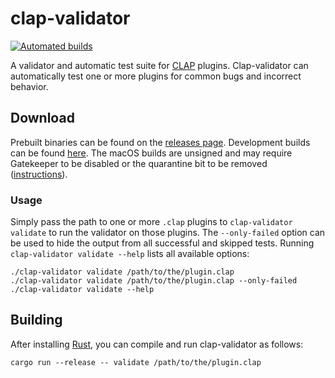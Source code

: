 # clap-validator

[![Automated builds](https://github.com/free-audio/clap-validator/actions/workflows/build.yml/badge.svg?branch=master)](https://github.com/free-audio/clap-validator/actions/workflows/build.yml?query=branch%3Amaster)

A validator and automatic test suite for [CLAP](https://github.com/free-audio/clap) plugins. Clap-validator can automatically test one or more plugins for common bugs and incorrect behavior.

## Download

Prebuilt binaries can be found on the [releases
page](https://github.com/free-audio/clap-validator/releases). Development builds
can be found
[here](https://nightly.link/free-audio/clap-validator/workflows/build/master).
The macOS builds are unsigned and may require Gatekeeper to be disabled or the
quarantine bit to be removed
([instructions](https://disable-gatekeeper.github.io/)).

### Usage

Simply pass the path to one or more `.clap` plugins to `clap-validator validate`
to run the validator on those plugins. The `--only-failed` option can be used to
hide the output from all successful and skipped tests. Running `clap-validator
validate --help` lists all available options:

```shell
./clap-validator validate /path/to/the/plugin.clap
./clap-validator validate /path/to/the/plugin.clap --only-failed
./clap-validator validate --help
```

## Building

After installing [Rust](https://rustup.rs/), you can compile and run clap-validator as follows:

```shell
cargo run --release -- validate /path/to/the/plugin.clap
```
